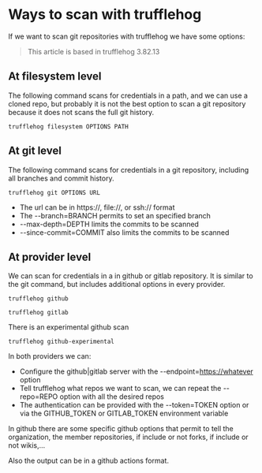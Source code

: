 # Ways to scan with trufflehog

If we want to scan git repositories with trufflehog we have some options:

> This article is based in trufflehog 3.82.13

## At filesystem level

The following command scans for credentials in a path, and we can use a cloned repo, but probably it is not the best option to scan a git repository because it does not scans the full git history.

```shell
trufflehog filesystem OPTIONS PATH
```

## At git level

The following command scans for credentials in a git repository, including all branches and commit history.

```shell
trufflehog git OPTIONS URL
```

- The url can be in https://, file://, or ssh:// format
- The --branch=BRANCH permits to set an specified branch
- --max-depth=DEPTH limits the commits to be scanned
- --since-commit=COMMIT also limits the commits to be scanned

## At provider level

We can scan for credentials in a in github or gitlab repository. It is similar to the git command, but includes additional options in every provider.

```shell
trufflehog github
```

```shell
trufflehog gitlab
```

There is an experimental github scan

```shell
trufflehog github-experimental
```

In both providers we can:

- Configure the github|gitlab server with the --endpoint=<https://whatever> option
- Tell trufflehog what repos we want to scan, we can repeat the --repo=REPO option with all the desired repos
- The authentication can be provided with the --token=TOKEN option or via the GITHUB_TOKEN or GITLAB_TOKEN environment variable

In github there are some specific github options that permit to tell the organization, the member repositories, if include or not forks, if include or not wikis,...

Also the output can be in a github actions format.
